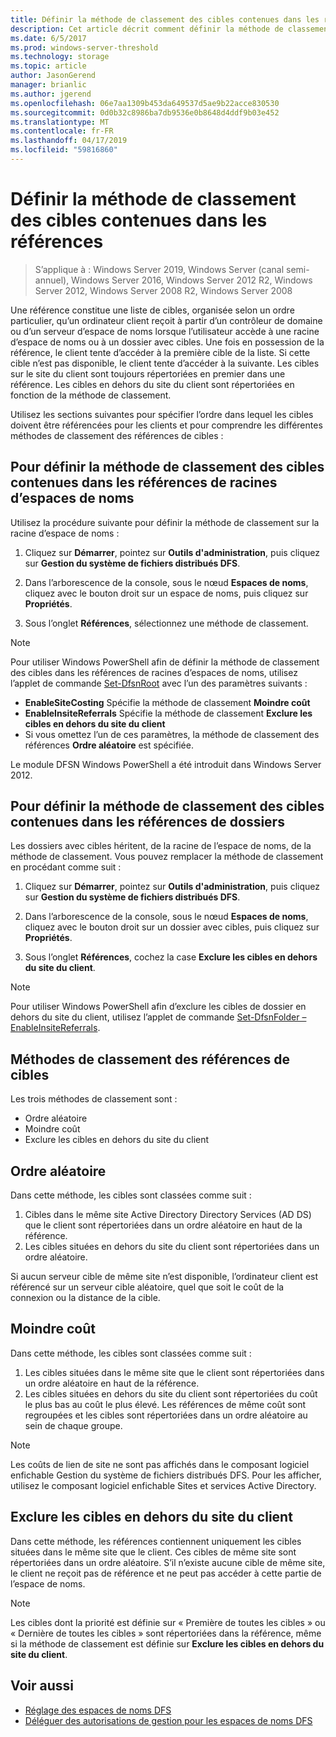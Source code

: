 ```yaml
---
title: Définir la méthode de classement des cibles contenues dans les références
description: Cet article décrit comment définir la méthode de classement des cibles contenues dans les références.
ms.date: 6/5/2017
ms.prod: windows-server-threshold
ms.technology: storage
ms.topic: article
author: JasonGerend
manager: brianlic
ms.author: jgerend
ms.openlocfilehash: 06e7aa1309b453da649537d5ae9b22acce830530
ms.sourcegitcommit: 0d0b32c8986ba7db9536e0b8648d4ddf9b03e452
ms.translationtype: MT
ms.contentlocale: fr-FR
ms.lasthandoff: 04/17/2019
ms.locfileid: "59816860"
---
```

# <a name="set-the-ordering-method-for-targets-in-referrals"></a>Définir la méthode de classement des cibles contenues dans les références

> S’applique à : Windows Server 2019, Windows Server (canal semi-annuel), Windows Server 2016, Windows Server 2012 R2, Windows Server 2012, Windows Server 2008 R2, Windows Server 2008

Une référence constitue une liste de cibles, organisée selon un ordre particulier, qu’un ordinateur client reçoit à partir d’un contrôleur de domaine ou d’un serveur d’espace de noms lorsque l’utilisateur accède à une racine d’espace de noms ou à un dossier avec cibles. Une fois en possession de la référence, le client tente d’accéder à la première cible de la liste. Si cette cible n’est pas disponible, le client tente d’accéder à la suivante.
Les cibles sur le site du client sont toujours répertoriées en premier dans une référence. Les cibles en dehors du site du client sont répertoriées en fonction de la méthode de classement.

Utilisez les sections suivantes pour spécifier l’ordre dans lequel les cibles doivent être référencées pour les clients et pour comprendre les différentes méthodes de classement des références de cibles :

## <a name="to-set-the-ordering-method-for-targets-in-namespace-root-referrals"></a>Pour définir la méthode de classement des cibles contenues dans les références de racines d’espaces de noms

Utilisez la procédure suivante pour définir la méthode de classement sur la racine d’espace de noms :

1.  Cliquez sur **Démarrer**, pointez sur **Outils d'administration**, puis cliquez sur **Gestion du système de fichiers distribués DFS**.

2.  Dans l’arborescence de la console, sous le nœud **Espaces de noms**, cliquez avec le bouton droit sur un espace de noms, puis cliquez sur **Propriétés**.

3.  Sous l’onglet **Références**, sélectionnez une méthode de classement.

> [!NOTE]
> Pour utiliser Windows PowerShell afin de définir la méthode de classement des cibles dans les références de racines d’espaces de noms, utilisez l’applet de commande [Set-DfsnRoot](https://technet.microsoft.com/library/jj884281.aspx) avec l’un des paramètres suivants :
   -   **EnableSiteCosting** Spécifie la méthode de classement **Moindre coût**
   -   **EnableInsiteReferrals** Spécifie la méthode de classement **Exclure les cibles en dehors du site du client**
   -   Si vous omettez l’un de ces paramètres, la méthode de classement des références **Ordre aléatoire** est spécifiée. 

Le module DFSN Windows PowerShell a été introduit dans Windows Server 2012.
   
## <a name="to-set-the-ordering-method-for-targets-in-folder-referrals"></a>Pour définir la méthode de classement des cibles contenues dans les références de dossiers

Les dossiers avec cibles héritent, de la racine de l’espace de noms, de la méthode de classement. Vous pouvez remplacer la méthode de classement en procédant comme suit :

1.  Cliquez sur **Démarrer**, pointez sur **Outils d'administration**, puis cliquez sur **Gestion du système de fichiers distribués DFS**.

2.  Dans l’arborescence de la console, sous le nœud **Espaces de noms**, cliquez avec le bouton droit sur un dossier avec cibles, puis cliquez sur **Propriétés**.

3.  Sous l’onglet **Références**, cochez la case **Exclure les cibles en dehors du site du client**.

> [!NOTE]
> Pour utiliser Windows PowerShell afin d’exclure les cibles de dossier en dehors du site du client, utilisez l’applet de commande [Set-DfsnFolder – EnableInsiteReferrals](https://technet.microsoft.com/library/jj884283.aspx).

## <a name="target-referral-ordering-methods"></a>Méthodes de classement des références de cibles

Les trois méthodes de classement sont :

-   Ordre aléatoire
-   Moindre coût
-   Exclure les cibles en dehors du site du client

## <a name="random-order"></a>Ordre aléatoire

Dans cette méthode, les cibles sont classées comme suit :

1.  Cibles dans le même site Active Directory Directory Services (AD DS) que le client sont répertoriées dans un ordre aléatoire en haut de la référence.
2.  Les cibles situées en dehors du site du client sont répertoriées dans un ordre aléatoire.

Si aucun serveur cible de même site n’est disponible, l’ordinateur client est référencé sur un serveur cible aléatoire, quel que soit le coût de la connexion ou la distance de la cible.

## <a name="lowest-cost"></a>Moindre coût

Dans cette méthode, les cibles sont classées comme suit :

1.  Les cibles situées dans le même site que le client sont répertoriées dans un ordre aléatoire en haut de la référence.
2.  Les cibles situées en dehors du site du client sont répertoriées du coût le plus bas au coût le plus élevé. Les références de même coût sont regroupées et les cibles sont répertoriées dans un ordre aléatoire au sein de chaque groupe.

> [!NOTE]
> Les coûts de lien de site ne sont pas affichés dans le composant logiciel enfichable Gestion du système de fichiers distribués DFS. Pour les afficher, utilisez le composant logiciel enfichable Sites et services Active Directory.

## <a name="exclude-targets-outside-of-the-clients-site"></a>Exclure les cibles en dehors du site du client

Dans cette méthode, les références contiennent uniquement les cibles situées dans le même site que le client. Ces cibles de même site sont répertoriées dans un ordre aléatoire. S’il n’existe aucune cible de même site, le client ne reçoit pas de référence et ne peut pas accéder à cette partie de l’espace de noms.

> [!NOTE]
> Les cibles dont la priorité est définie sur « Première de toutes les cibles » ou « Dernière de toutes les cibles » sont répertoriées dans la référence, même si la méthode de classement est définie sur **Exclure les cibles en dehors du site du client**.

## <a name="see-also"></a>Voir aussi 

-   [Réglage des espaces de noms DFS](tuning-dfs-namespaces.md)
-   [Déléguer des autorisations de gestion pour les espaces de noms DFS](delegate-management-permissions-for-dfs-namespaces.md)